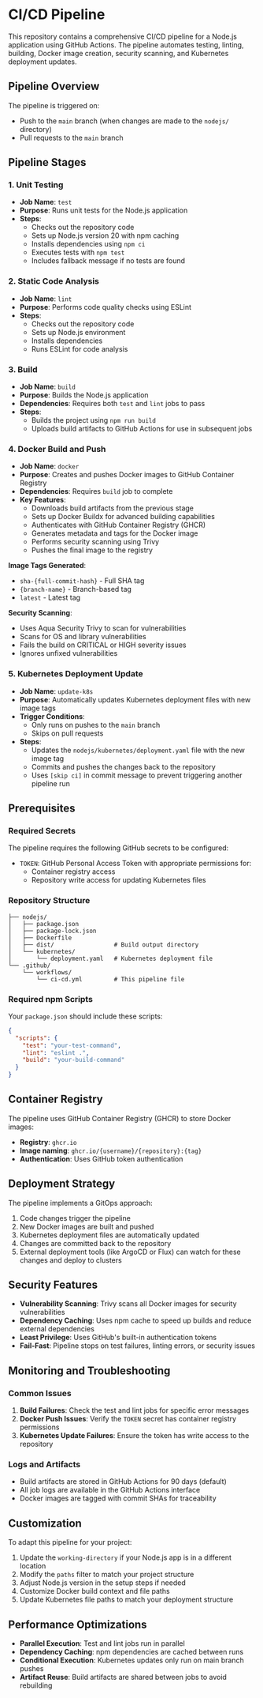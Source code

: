 # CI/CD Pipeline

This repository contains a comprehensive CI/CD pipeline for a Node.js application using GitHub Actions. The pipeline automates testing, linting, building, Docker image creation, security scanning, and Kubernetes deployment updates.

## Pipeline Overview

The pipeline is triggered on:
- Push to the `main` branch (when changes are made to the `nodejs/` directory)
- Pull requests to the `main` branch

## Pipeline Stages

### 1. Unit Testing
- **Job Name**: `test`
- **Purpose**: Runs unit tests for the Node.js application
- **Steps**:
  - Checks out the repository code
  - Sets up Node.js version 20 with npm caching
  - Installs dependencies using `npm ci`
  - Executes tests with `npm test`
  - Includes fallback message if no tests are found

### 2. Static Code Analysis
- **Job Name**: `lint`
- **Purpose**: Performs code quality checks using ESLint
- **Steps**:
  - Checks out the repository code
  - Sets up Node.js environment
  - Installs dependencies
  - Runs ESLint for code analysis

### 3. Build
- **Job Name**: `build`
- **Purpose**: Builds the Node.js application
- **Dependencies**: Requires both `test` and `lint` jobs to pass
- **Steps**:
  - Builds the project using `npm run build`
  - Uploads build artifacts to GitHub Actions for use in subsequent jobs

### 4. Docker Build and Push
- **Job Name**: `docker`
- **Purpose**: Creates and pushes Docker images to GitHub Container Registry
- **Dependencies**: Requires `build` job to complete
- **Key Features**:
  - Downloads build artifacts from the previous stage
  - Sets up Docker Buildx for advanced building capabilities
  - Authenticates with GitHub Container Registry (GHCR)
  - Generates metadata and tags for the Docker image
  - Performs security scanning using Trivy
  - Pushes the final image to the registry

**Image Tags Generated**:
- `sha-{full-commit-hash}` - Full SHA tag
- `{branch-name}` - Branch-based tag
- `latest` - Latest tag

**Security Scanning**:
- Uses Aqua Security Trivy to scan for vulnerabilities
- Scans for OS and library vulnerabilities
- Fails the build on CRITICAL or HIGH severity issues
- Ignores unfixed vulnerabilities

### 5. Kubernetes Deployment Update
- **Job Name**: `update-k8s`
- **Purpose**: Automatically updates Kubernetes deployment files with new image tags
- **Trigger Conditions**: 
  - Only runs on pushes to the `main` branch
  - Skips on pull requests
- **Steps**:
  - Updates the `nodejs/kubernetes/deployment.yaml` file with the new image tag
  - Commits and pushes the changes back to the repository
  - Uses `[skip ci]` in commit message to prevent triggering another pipeline run

## Prerequisites

### Required Secrets
The pipeline requires the following GitHub secrets to be configured:

- `TOKEN`: GitHub Personal Access Token with appropriate permissions for:
  - Container registry access
  - Repository write access for updating Kubernetes files

### Repository Structure
```
├── nodejs/
│   ├── package.json
│   ├── package-lock.json
│   ├── Dockerfile
│   ├── dist/                 # Build output directory
│   └── kubernetes/
│       └── deployment.yaml   # Kubernetes deployment file
└── .github/
    └── workflows/
        └── ci-cd.yml         # This pipeline file
```

### Required npm Scripts
Your `package.json` should include these scripts:
```json
{
  "scripts": {
    "test": "your-test-command",
    "lint": "eslint .",
    "build": "your-build-command"
  }
}
```

## Container Registry

The pipeline uses GitHub Container Registry (GHCR) to store Docker images:
- **Registry**: `ghcr.io`
- **Image naming**: `ghcr.io/{username}/{repository}:{tag}`
- **Authentication**: Uses GitHub token authentication

## Deployment Strategy

The pipeline implements a GitOps approach:
1. Code changes trigger the pipeline
2. New Docker images are built and pushed
3. Kubernetes deployment files are automatically updated
4. Changes are committed back to the repository
5. External deployment tools (like ArgoCD or Flux) can watch for these changes and deploy to clusters

## Security Features

- **Vulnerability Scanning**: Trivy scans all Docker images for security vulnerabilities
- **Dependency Caching**: Uses npm cache to speed up builds and reduce external dependencies
- **Least Privilege**: Uses GitHub's built-in authentication tokens
- **Fail-Fast**: Pipeline stops on test failures, linting errors, or security issues

## Monitoring and Troubleshooting

### Common Issues
1. **Build Failures**: Check the test and lint jobs for specific error messages
2. **Docker Push Issues**: Verify the `TOKEN` secret has container registry permissions
3. **Kubernetes Update Failures**: Ensure the token has write access to the repository

### Logs and Artifacts
- Build artifacts are stored in GitHub Actions for 90 days (default)
- All job logs are available in the GitHub Actions interface
- Docker images are tagged with commit SHAs for traceability

## Customization

To adapt this pipeline for your project:

1. Update the `working-directory` if your Node.js app is in a different location
2. Modify the `paths` filter to match your project structure
3. Adjust Node.js version in the setup steps if needed
4. Customize Docker build context and file paths
5. Update Kubernetes file paths to match your deployment structure

## Performance Optimizations

- **Parallel Execution**: Test and lint jobs run in parallel
- **Dependency Caching**: npm dependencies are cached between runs
- **Conditional Execution**: Kubernetes updates only run on main branch pushes
- **Artifact Reuse**: Build artifacts are shared between jobs to avoid rebuilding